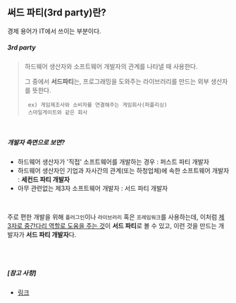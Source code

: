 ## 써드 파티(3rd party)란?


경제 용어가 IT에서 쓰이는 부분이다.

##### *3rd party*

> 하드웨어 생산자와 소프트웨어 개발자의 관계를 나타낼 때 사용한다.
>
> 그 중에서 **서드파티**는, 프로그래밍을 도와주는 라이브러리를 만드는 외부 생산자를 뜻한다.
>
> ```
>  ex) 게임제조사와 소비자를 연결해주는 게임회사(퍼플리싱)
>  스마일게이트와 같은 회사
> ```

<br>

##### *개발자 측면으로 보면?*

- 하드웨어 생산자가 '직접' 소프트웨어를 개발하는 경우 : 퍼스트 파티 개발자
- 하드웨어 생산자인 기업과 자사간의 관계(또는 하청업체)에 속한 소프트웨어 개발자 : **세컨드 파티 개발자**
- 아무 관련없는 제3자 소프트웨어 개발자 : 서드 파티 개발자

<br>

주로 편한 개발을 위해 `플러그인`이나 `라이브러리` 혹은 `프레임워크`를 사용하는데, 이처럼 <u>제 3자로 중간다리 역할로 도움을 주는 것</u>이 **서드 파티**로 볼 수 있고, 이런 것을 만드는 개발자가 **서드 파티 개발자**다.

<br>

<br>

##### [참고 사항]

- [링크](https://ko.wikipedia.org/wiki/%EC%84%9C%EB%93%9C_%ED%8C%8C%ED%8B%B0_%EA%B0%9C%EB%B0%9C%EC%9E%90)